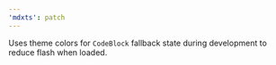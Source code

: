 ```yaml
---
'mdxts': patch
---
```


Uses theme colors for `CodeBlock` fallback state during development to reduce flash when loaded.
